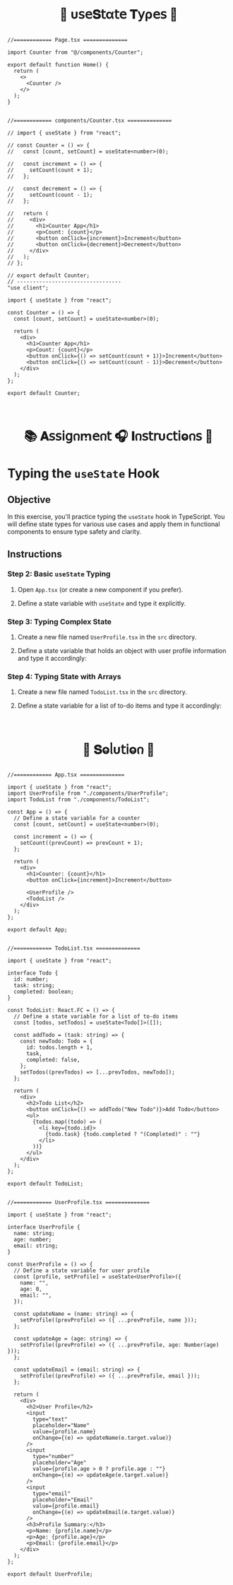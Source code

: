 
<h1  align="center" > 🍄 υ𝗌𝖾𝐒𝗍α𝗍𝖾 𝐓𝗒ρ𝖾𝗌 🥠</h1>

```TSX

//============ Page.tsx ============== 

import Counter from "@/components/Counter";

export default function Home() {
  return (
    <>
      <Counter />
    </>
  );
}

```

```TSX

//============ components/Counter.tsx ============== 

// import { useState } from "react";

// const Counter = () => {
//   const [count, setCount] = useState<number>(0);

//   const increment = () => {
//     setCount(count + 1);
//   };

//   const decrement = () => {
//     setCount(count - 1);
//   };

//   return (
//     <div>
//       <h1>Counter App</h1>
//       <p>Count: {count}</p>
//       <button onClick={increment}>Increment</button>
//       <button onClick={decrement}>Decrement</button>
//     </div>
//   );
// };

// export default Counter;
// ---------------------------------
"use client";

import { useState } from "react";

const Counter = () => {
  const [count, setCount] = useState<number>(0);

  return (
    <div>
      <h1>Counter App</h1>
      <p>Count: {count}</p>
      <button onClick={() => setCount(count + 1)}>Increment</button>
      <button onClick={() => setCount(count - 1)}>Decrement</button>
    </div>
  );
};

export default Counter;

```

</br>

<h1  align="center" >📚 𝐀𝗌𝗌𝗂𝗀𐓣ꭑ𝖾𐓣𝗍 🎧 𝚰𐓣𝗌𝗍𝗋υ𝖼𝗍𝗂ⱺ𐓣𝗌 🧋</h1>

# Typing the `useState` Hook

## Objective

In this exercise, you'll practice typing the `useState` hook in TypeScript. You will define state types for various use cases and apply them in functional components to ensure type safety and clarity.

## Instructions

### Step 2: Basic `useState` Typing

1. Open `App.tsx` (or create a new component if you prefer).

2. Define a state variable with `useState` and type it explicitly.

### Step 3: Typing Complex State

1. Create a new file named `UserProfile.tsx` in the `src` directory.

2. Define a state variable that holds an object with user profile information and type it accordingly:

### Step 4: Typing State with Arrays

1. Create a new file named `TodoList.tsx` in the `src` directory.

2. Define a state variable for a list of to-do items and type it accordingly:

</br>

<h1  align="center" >🌽 𝐒ⱺᥣυ𝗍𝗂ⱺ𐓣 🪻</h1>

```TSX

//============ App.tsx ============== 

import { useState } from "react";
import UserProfile from "./components/UserProfile";
import TodoList from "./components/TodoList";

const App = () => {
  // Define a state variable for a counter
  const [count, setCount] = useState<number>(0);

  const increment = () => {
    setCount((prevCount) => prevCount + 1);
  };

  return (
    <div>
      <h1>Counter: {count}</h1>
      <button onClick={increment}>Increment</button>

      <UserProfile />
      <TodoList />
    </div>
  );
};

export default App;

```

```TSX

//============ TodoList.tsx ============== 

import { useState } from "react";

interface Todo {
  id: number;
  task: string;
  completed: boolean;
}

const TodoList: React.FC = () => {
  // Define a state variable for a list of to-do items
  const [todos, setTodos] = useState<Todo[]>([]);

  const addTodo = (task: string) => {
    const newTodo: Todo = {
      id: todos.length + 1,
      task,
      completed: false,
    };
    setTodos((prevTodos) => [...prevTodos, newTodo]);
  };

  return (
    <div>
      <h2>Todo List</h2>
      <button onClick={() => addTodo("New Todo")}>Add Todo</button>
      <ul>
        {todos.map((todo) => (
          <li key={todo.id}>
            {todo.task} {todo.completed ? "(Completed)" : ""}
          </li>
        ))}
      </ul>
    </div>
  );
};

export default TodoList;

```

```TSX

//============ UserProfile.tsx ============== 

import { useState } from "react";

interface UserProfile {
  name: string;
  age: number;
  email: string;
}

const UserProfile = () => {
  // Define a state variable for user profile
  const [profile, setProfile] = useState<UserProfile>({
    name: "",
    age: 0,
    email: "",
  });

  const updateName = (name: string) => {
    setProfile((prevProfile) => ({ ...prevProfile, name }));
  };

  const updateAge = (age: string) => {
    setProfile((prevProfile) => ({ ...prevProfile, age: Number(age) }));
  };

  const updateEmail = (email: string) => {
    setProfile((prevProfile) => ({ ...prevProfile, email }));
  };

  return (
    <div>
      <h2>User Profile</h2>
      <input
        type="text"
        placeholder="Name"
        value={profile.name}
        onChange={(e) => updateName(e.target.value)}
      />
      <input
        type="number"
        placeholder="Age"
        value={profile.age > 0 ? profile.age : ""}
        onChange={(e) => updateAge(e.target.value)}
      />
      <input
        type="email"
        placeholder="Email"
        value={profile.email}
        onChange={(e) => updateEmail(e.target.value)}
      />
      <h3>Profile Summary:</h3>
      <p>Name: {profile.name}</p>
      <p>Age: {profile.age}</p>
      <p>Email: {profile.email}</p>
    </div>
  );
};

export default UserProfile;

```